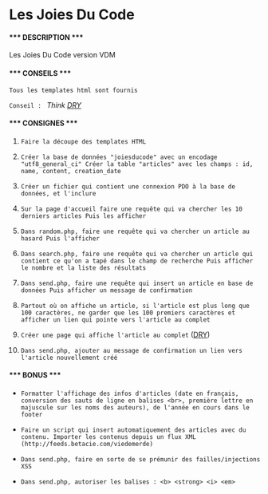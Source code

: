 Les Joies Du Code
=============

#### *** DESCRIPTION *** ####

Les Joies Du Code version VDM

#### *** CONSEILS *** ####

``Tous les templates html sont fournis``

``Conseil : `` *Think [DRY](https://fr.wikipedia.org/wiki/Ne_vous_r%C3%A9p%C3%A9tez_pas)*

#### *** CONSIGNES *** ####

1. ``Faire la découpe des templates HTML``

2. ``Créer la base de données "joiesducode" avec un encodage "utf8_general_ci"
Créer la table "articles" avec les champs : id, name, content, creation_date``

3. ``Créer un fichier qui contient une connexion PDO à la base de données, et l'inclure``

4. ``Sur la page d'accueil faire une requête qui va chercher les 10 derniers articles
   Puis les afficher``

5. ``Dans random.php, faire une requête qui va chercher un article au hasard
Puis l'afficher``

6. ``Dans search.php, faire une requête qui va chercher un article qui contient ce qu'on a tapé dans le champ de recherche
Puis afficher le nombre et la liste des résultats``

7. ``Dans send.php, faire une requête qui insert un article en base de données
   Puis afficher un message de confirmation``

8. ``Partout où on affiche un article, si l'article est plus long que 100 caractères, ne garder que les 100 premiers caractères et afficher un lien qui pointe vers l'article au complet``

9. ``Créer une page qui affiche l'article au complet`` ([DRY](https://fr.wikipedia.org/wiki/Ne_vous_r%C3%A9p%C3%A9tez_pas))

10. ``Dans send.php, ajouter au message de confirmation un lien vers l'article nouvellement créé``

#### *** BONUS *** ####

- ``Formatter l'affichage des infos d'articles (date en français, conversion des sauts de ligne en balises <br>, première lettre en majuscule sur les noms des auteurs), de l'année en cours dans le footer``

- ``Faire un script qui insert automatiquement des articles avec du contenu.
Importer les contenus depuis un flux XML (http://feeds.betacie.com/viedemerde)``

- ``Dans send.php, faire en sorte de se prémunir des failles/injections XSS``

- ``Dans send.php, autoriser les balises : <b> <strong> <i> <em>``


